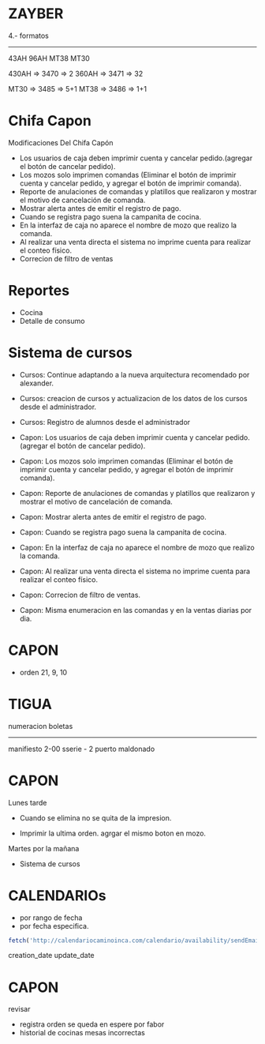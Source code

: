 # ZAYBER
4.- formatos
____________________________________
43AH
96AH
MT38
MT30

430AH   => 3470         => 2
360AH   => 3471         => 32

MT30    => 3485         => 5+1
MT38    => 3486         => 1+1


# Chifa Capon
Modificaciones Del Chifa Capón
- Los usuarios de caja deben imprimir cuenta y cancelar pedido.(agregar el botón de cancelar pedido).
- Los mozos solo imprimen comandas (Eliminar el botón de imprimir cuenta y cancelar pedido, y agregar el botón de imprimir comanda).
- Reporte de anulaciones de comandas y platillos que realizaron y mostrar el motivo de cancelación de comanda.
- Mostrar alerta antes de emitir el registro de pago.
- Cuando se registra pago suena la campanita de cocina.
- En la interfaz de caja no aparece el nombre de mozo que realizo la comanda.
- Al realizar una venta directa el sistema no imprime cuenta para realizar el conteo físico.
- Correcion de filtro de ventas

# Reportes
- Cocina
- Detalle de consumo

# Sistema de cursos
- Cursos: Continue adaptando a la nueva arquitectura recomendado por alexander.
- Cursos: creacion de cursos y actualizacion de los datos de los cursos desde el administrador.
- Cursos: Registro de alumnos desde el administrador

- Capon: Los usuarios de caja deben imprimir cuenta y cancelar pedido.(agregar el botón de cancelar pedido).
- Capon: Los mozos solo imprimen comandas (Eliminar el botón de imprimir cuenta y cancelar pedido, y agregar el botón de imprimir comanda).
- Capon: Reporte de anulaciones de comandas y platillos que realizaron y mostrar el motivo de cancelación de comanda.
- Capon: Mostrar alerta antes de emitir el registro de pago.
- Capon: Cuando se registra pago suena la campanita de cocina.
- Capon: En la interfaz de caja no aparece el nombre de mozo que realizo la comanda.
- Capon: Al realizar una venta directa el sistema no imprime cuenta para realizar el conteo físico.
- Capon: Correcion de filtro de ventas.
- Capon: Misma enumeracion en las comandas y en la ventas diarias por dia.

# CAPON
- orden 21, 9, 10


# TIGUA
numeracion boletas 
-- --- -- --- 
manifiesto 2-00
sserie - 2
puerto maldonado

# CAPON

Lunes tarde
- Cuando se elimina no se quita de la impresion.
* Imprimir la ultima orden. agrgar el mismo boton en mozo.

Martes por la mañana
- Sistema de cursos


# CALENDARIOs
- por rango de fecha
- por fecha especifica.

```javascript
fetch('http://calendariocaminoinca.com/calendario/availability/sendEmail').then(res=>console.log(res)).catch(err => console.log(err));
```


creation_date
update_date


# CAPON
revisar
- registra orden se queda en espere por fabor
- historial de cocinas mesas incorrectas
